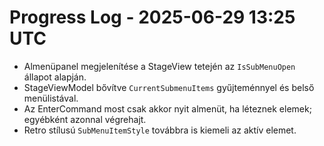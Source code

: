 # Progress Log - 2025-06-29 13:25 UTC
- Almenüpanel megjelenítése a StageView tetején az `IsSubMenuOpen` állapot alapján.
- StageViewModel bővítve `CurrentSubmenuItems` gyűjteménnyel és belső menülistával.
- Az EnterCommand most csak akkor nyit almenüt, ha léteznek elemek; egyébként azonnal végrehajt.
- Retro stílusú `SubMenuItemStyle` továbbra is kiemeli az aktív elemet.
